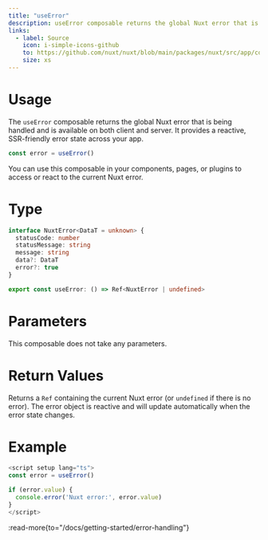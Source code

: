 ```yaml
---
title: "useError"
description: useError composable returns the global Nuxt error that is being handled.
links:
  - label: Source
    icon: i-simple-icons-github
    to: https://github.com/nuxt/nuxt/blob/main/packages/nuxt/src/app/composables/error.ts
    size: xs
---
```


# Usage

The `useError` composable returns the global Nuxt error that is being handled and is available on both client and server. It provides a reactive, SSR-friendly error state across your app.

```ts
const error = useError()
```

You can use this composable in your components, pages, or plugins to access or react to the current Nuxt error.

# Type

```ts
interface NuxtError<DataT = unknown> {
  statusCode: number
  statusMessage: string
  message: string
  data?: DataT
  error?: true
}

export const useError: () => Ref<NuxtError | undefined>
```

# Parameters

This composable does not take any parameters.

# Return Values

Returns a `Ref` containing the current Nuxt error (or `undefined` if there is no error). The error object is reactive and will update automatically when the error state changes.

# Example

```ts
<script setup lang="ts">
const error = useError()

if (error.value) {
  console.error('Nuxt error:', error.value)
}
</script>
```

:read-more{to="/docs/getting-started/error-handling"}
